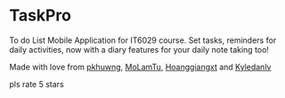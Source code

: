 # TaskPro
To do List Mobile Application for IT6029 course. Set tasks, reminders for daily activities, now with a diary features for your daily note taking too!

Made with love from [pkhuwng](https://github.com/pkhuwng), [MoLamTu](https://github.com/MoLamTu), [Hoanggiangxt](https://github.com/Hoanggiangxt) and [Kyledanlv](https://github.com/Kyledanlv)

pls rate 5 stars